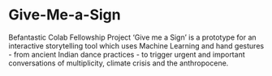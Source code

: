 # Give-Me-a-Sign
Befantastic Colab Fellowship Project
‘Give me a Sign’ is a prototype for an interactive storytelling tool which uses Machine Learning and hand gestures - from ancient Indian dance practices - to trigger urgent and important conversations of multiplicity, climate crisis and the anthropocene. 
